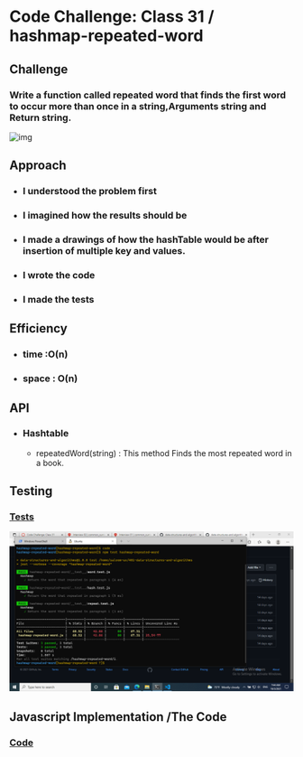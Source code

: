 # Code Challenge: Class 31 / hashmap-repeated-word


## Challenge

### Write a function called repeated word that finds the first word to occur more than once in a string,Arguments string and Return string.



![img](./images/code31)



## Approach

* ### I understood the problem first
* ### I imagined how the results should be
* ### I made a drawings of how the hashTable would be after insertion of multiple key and values.
* ### I wrote the code
* ### I made the tests

## Efficiency

* ### time :O(n)
* ### space : O(n) 


## API

* ### Hashtable

  - repeatedWord(string) : This method Finds the most repeated word in a book.



## Testing

### [Tests](./__test__/)

![img](./images/test31.png)




## Javascript Implementation /The Code 

### [Code](./hashmap-repeated-word.js)